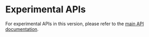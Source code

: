 # Experimental APIs

For experimental APIs in this version, please refer to the [main API documentation](../api/llama-stack-specification).
